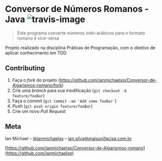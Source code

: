 # Conversor de Números Romanos - Java ![travis-image]
> Este programa converte números indo-arábicos para o formato romano e vice-versa


Projeto realizado na disciplina Práticas de Programação, com o obetivo de aplicar conhecimento em TDD.


## Contributing

1. Faça o _fork_ do projeto (<https://github.com/ianmichaelxp/Conversor-de-Algarismos-romano/fork>)
2. Crie uma _branch_ para sua modificação (`git checkout -b feature/fooBar`)
3. Faça o _commit_ (`git commit -am 'Add some fooBar'`)
4. _Push_ (`git push origin feature/fooBar`)
5. Crie um novo _Pull Request_


## Meta

Ian Michael – [@ianmichaelgs](https://https://www.instagram.com/ianmichaelgs/) – ian.silva@maisunifacisa.com.br

[https://github.com/ianmichaelxp/Conversor-de-Algarismos-romano](https://github.com/ianmichaelxp)


[travis-image]: https://img.shields.io/badge/test-passing-brightgreen
